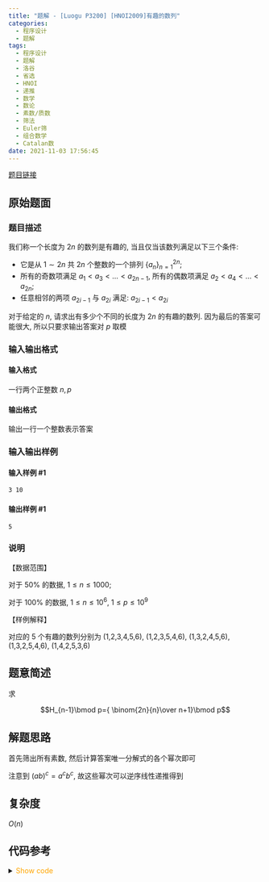 ```yaml
---
title: "题解 - [Luogu P3200] [HNOI2009]有趣的数列"
categories:
  - 程序设计
  - 题解
tags:
  - 程序设计
  - 题解
  - 洛谷
  - 省选
  - HNOI
  - 递推
  - 数学
  - 数论
  - 素数/质数
  - 筛法
  - Euler筛
  - 组合数学
  - Catalan数
date: 2021-11-03 17:56:45
---
```


[题目链接](https://www.luogu.com.cn/problem/P3200)

<!-- more -->

## 原始题面

### 题目描述

我们称一个长度为 $2n$ 的数列是有趣的, 当且仅当该数列满足以下三个条件:

- 它是从 $1 \sim 2n$ 共 $2n$ 个整数的一个排列 $\{a_n\}_{n=1}^{2n}$;
- 所有的奇数项满足 $a_1<a_3< \dots < a_{2n-1}$, 所有的偶数项满足 $a_2<a_4< \dots <a_{2n}$;
- 任意相邻的两项 $a_{2i-1}$ 与 $a_{2i}$ 满足: $a_{2i-1}<a_{2i}$

对于给定的 $n$, 请求出有多少个不同的长度为 $2n$ 的有趣的数列. 因为最后的答案可能很大, 所以只要求输出答案对 $p$ 取模

### 输入输出格式

#### 输入格式

一行两个正整数 $n,p$

#### 输出格式

输出一行一个整数表示答案

### 输入输出样例

#### 输入样例 #1

```input1
3 10
```

#### 输出样例 #1

```output1
5
```

### 说明

【数据范围】

对于 $50\%$ 的数据, $1\le n \le 1000$;

对于 $100\%$ 的数据, $1\le n \le 10^6$, $1\le p \le 10^9$

【样例解释】

对应的 5 个有趣的数列分别为 (1,2,3,4,5,6), (1,2,3,5,4,6), (1,3,2,4,5,6), (1,3,2,5,4,6), (1,4,2,5,3,6)

## 题意简述

求

$$H_{n-1}\bmod p={ \binom{2n}{n}\over n+1}\bmod p$$

## 解题思路

首先筛出所有素数, 然后计算答案唯一分解式的各个幂次即可

注意到 $(ab)^c=a^cb^c$, 故这些幂次可以逆序线性递推得到

## 复杂度

$O(n)$

## 代码参考

<details>
<summary><font color='orange'>Show code</font></summary>

{% icodeweb cpa title:Luogu_3200 lang:cpp Luogu/3200/0.cpp %}

</details>
